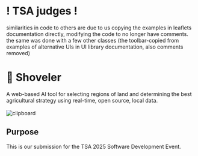 # ! TSA judges !
similarities in code to others are due to us copying the examples in leaflets documentation directly, modifying the code to no longer have comments. the same was done with a few other classes (the toolbar-copied from examples of alternative UIs in UI library documentation, also comments removed)

# 🥄 Shoveler
A web-based AI tool for selecting regions of land and determining the best agricultural strategy using real-time, open source, local data. <br><br>
![clipboard](https://github.com/user-attachments/assets/20ad889d-da1a-484f-9cd2-226e5a864114)

## Purpose
This is our submission for the TSA 2025 Software Development Event.
